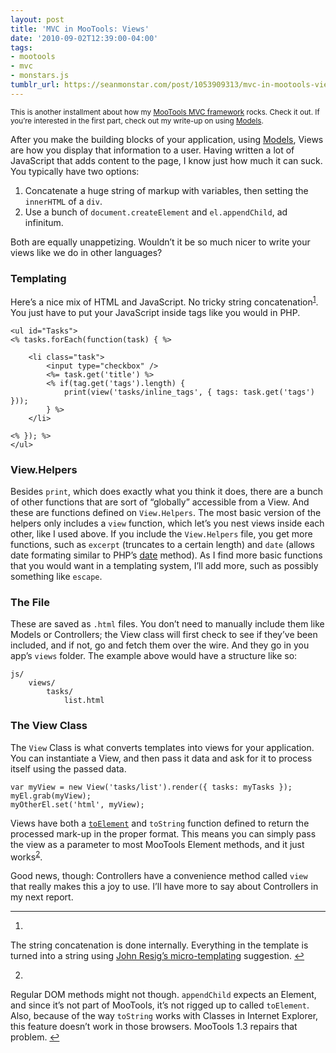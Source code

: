 ```yaml
---
layout: post
title: 'MVC in MooTools: Views'
date: '2010-09-02T12:39:00-04:00'
tags:
- mootools
- mvc
- monstars.js
tumblr_url: https://seanmonstar.com/post/1053909313/mvc-in-mootools-views
---
```

<small>This is another installment about how my <a href="http://github.com/seanmonstar/monstars.js">MooTools MVC framework</a> rocks. Check it out. If you’re interested in the first part, check out my write-up on using <a href="http://seanmonstar.com/blog/2010-08-25-mvc-in-mootools-models/">Models</a>.</small>

After you make the building blocks of your application, using [Models](http://seanmonstar.com/blog/2010-08-25-mvc-in-mootools-models/), Views are how you display that information to a user. Having written a lot of JavaScript that adds content to the page, I know just how much it can suck. You typically have two options:

1. Concatenate a huge string of markup with variables, then setting the `innerHTML` of a `div`.
2. Use a bunch of `document.createElement` and `el.appendChild`, ad infinitum.

Both are equally unappetizing. Wouldn’t it be so much nicer to write your views like we do in other languages?

### Templating

Here’s a nice mix of HTML and JavaScript. No tricky string concatenation<sup id="fnref:1"><a href="#fn:1" class="footnote-ref" role="doc-noteref">1</a></sup>. You just have to put your JavaScript inside tags like you would in PHP.

    <ul id="Tasks">
    <% tasks.forEach(function(task) { %>
    
        <li class="task">
            <input type="checkbox" />
            <%= task.get('title') %>
            <% if(tag.get('tags').length) { 
                print(view('tasks/inline_tags', { tags: task.get('tags') }));
            } %>
        </li>
    
    <% }); %>
    </ul>

### View.Helpers

Besides `print`, which does exactly what you think it does, there are a bunch of other functions that are sort of “globally” accessible from a View. And these are functions defined on `View.Helpers`. The most basic version of the helpers only includes a `view` function, which let’s you nest views inside each other, like I used above. If you include the `View.Helpers` file, you get more functions, such as `excerpt` (truncates to a certain length) and `date` (allows date formating similar to PHP’s [date](http://php.net/date) method). As I find more basic functions that you would want in a templating system, I’ll add more, such as possibly something like `escape`.

### The File

These are saved as `.html` files. You don’t need to manually include them like Models or Controllers; the View class will first check to see if they’ve been included, and if not, go and fetch them over the wire. And they go in you app’s `views` folder. The example above would have a structure like so:

    js/
        views/
            tasks/
                list.html

### The View Class

The `View` Class is what converts templates into views for your application. You can instantiate a View, and then pass it data and ask for it to process itself using the passed data.

    var myView = new View('tasks/list').render({ tasks: myTasks });
    myEl.grab(myView);
    myOtherEl.set('html', myView);

Views have both a [`toElement`](http://mootools.net/blog/2010/03/19/a-better-way-to-use-elements/) and `toString` function defined to return the processed mark-up in the proper format. This means you can simply pass the view as a parameter to most MooTools Element methods, and it just works<sup id="fnref:2"><a href="#fn:2" class="footnote-ref" role="doc-noteref">2</a></sup>.

Good news, though: Controllers have a convenience method called `view` that really makes this a joy to use. I’ll have more to say about Controllers in my next report.

* * *

1. 

The string concatenation is done internally. Everything in the template is turned into a string using [John Resig’s micro-templating](http://ejohn.org/blog/javascript-micro-templating/) suggestion.&nbsp;[↩︎](#fnref:1)

2. 

Regular DOM methods might not though. `appendChild` expects an Element, and since it’s not part of MooTools, it’s not rigged up to called `toElement`. Also, because of the way `toString` works with Classes in Internet Explorer, this feature doesn’t work in those browsers. MooTools 1.3 repairs that problem.&nbsp;[↩︎](#fnref:2)

